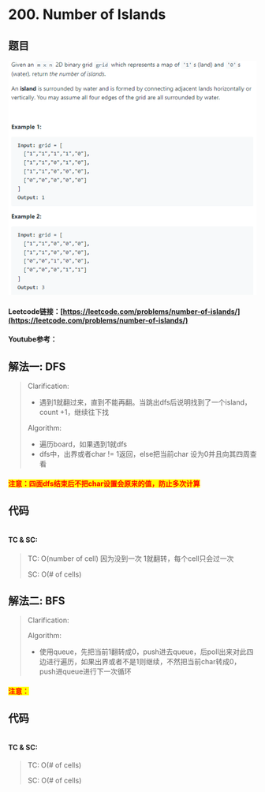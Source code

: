 # 200. Number of Islands

## 题目

![](<../../.gitbook/assets/image (92).png>)

#### Leetcode链接：[https://leetcode.com/problems/number-of-islands/](https://leetcode.com/problems/number-of-islands/)

#### Youtube参考：

## 解法一: DFS

> Clarification:&#x20;
>
> * 遇到1就翻过来，直到不能再翻。当跳出dfs后说明找到了一个island， count +1，继续往下找
>
> Algorithm:&#x20;
>
> * 遍历board，如果遇到1就dfs
> * dfs中，出界或者char != 1返回，else把当前char 设为0并且向其四周查看

#### <mark style="color:red;">注意：四面dfs结束后不把char设置会原来的值，防止多次计算</mark>

## 代码

```java
```

#### TC & SC:&#x20;

> TC: O(number of cell) 因为没到一次 1就翻转，每个cell只会过一次
>
> SC: O(# of cells)



## 解法二: BFS &#x20;

> Clarification:&#x20;
>
> Algorithm:&#x20;
>
> * 使用queue，先把当前1翻转成0，push进去queue，后poll出来对此四边进行遍历，如果出界或者不是1则继续，不然把当前char转成0，push进queue进行下一次循环

#### <mark style="color:red;">注意：</mark>

## 代码

```java
```

#### TC & SC:&#x20;

> TC: O(# of cells)
>
> SC: O(# of cells)
